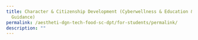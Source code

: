 ```yaml
---
title: Character & Citizenship Development (Cyberwellness & Education & Career
  Guidance)
permalink: /aestheti-dgn-tech-food-sc-dpt/for-students/permalink/
description: ""
---
```

